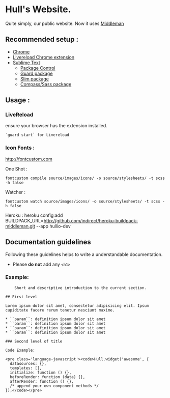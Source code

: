 # Hull's Website.

Quite simply, our public website.
Now it uses [Middleman](http://middlemanapp.com/)

## Recommended setup :

* [Chrome](https://www.google.com/intl/en/chrome/browser/)
* [Livereload Chrome extension](https://chrome.google.com/webstore/detail/livereload/jnihajbhpnppcggbcgedagnkighmdlei)
* [Sublime Text](http://www.sublimetext.com/)
  - [Package Control](http://wbond.net/sublime_packages/package_control)
  - [Guard package](https://github.com/cyphactor/sublime_guard)
  - [Slim package](https://github.com/fredwu/ruby-slim-tmbundle)
  - [Compass/Sass package](https://github.com/kuroir/Sublime-Compass)

## Usage :

### LiveReload
ensure your browser has the extension installed.

    `guard start` for Livereload

### Icon Fonts :
http://fontcustom.com

One Shot :

    fontcustom compile source/images/icons/ -o source/stylesheets/ -t scss -h false

Watcher :

    fontcustom watch source/images/icons/ -o source/stylesheets/ -t scss -h false

Heroku : 
    heroku config:add BUILDPACK_URL=http://github.com/indirect/heroku-buildpack-middleman.git --app hullio-dev

## Documentation guidelines

Following these guidelines helps to write a understandable documentation.

* Please **do not** add any ``<h1>``


### Example:
	
		Short and descriptive introduction to the current section.

    ## First level
    
    Lorem ipsum dolor sit amet, consectetur adipisicing elit. Ipsum cupiditate facere rerum tenetur nesciunt maxime.
    
    * ``param``: definition ipsum dolor sit amet
    * ``param``: definition ipsum dolor sit amet
    * ``param``: definition ipsum dolor sit amet
    * ``param``: definition ipsum dolor sit amet
    
    ### Second level of title
    
    Code Example:
    
    <pre class='language-javascript'><code>Hull.widget('awesome', {
      datasources: {},
      templates: [],
      initialize: function () {},
      beforeRender: function (data) {},
      afterRender: function () {},
      /* append your own component methods */
    });</code></pre>
